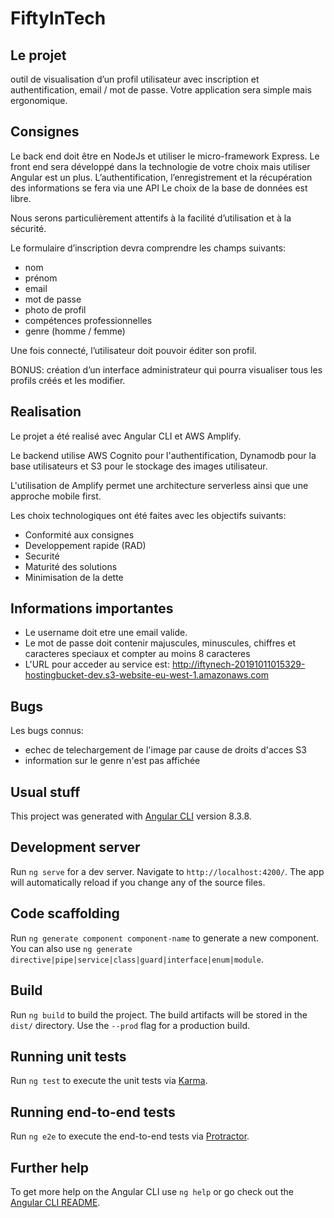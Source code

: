 # FiftyInTech

## Le projet

outil de visualisation d’un profil utilisateur avec inscription et authentification, email / mot de passe.
Votre application sera simple mais ergonomique.

## Consignes
Le back end doit être en NodeJs et utiliser le micro-framework Express.
Le front end sera développé dans la technologie de votre choix mais utiliser Angular est un plus.
L’authentification, l’enregistrement et la récupération des informations se fera via une API
Le choix de la base de données est libre.

Nous serons particulièrement attentifs à la facilité d’utilisation et à la sécurité.

Le formulaire d’inscription devra comprendre les champs suivants:
* nom
* prénom
* email
* mot de passe
* photo de profil
* compétences professionnelles
* genre (homme / femme)

Une fois connecté, l’utilisateur doit pouvoir éditer son profil.

BONUS: création d’un interface administrateur qui pourra visualiser tous les profils créés et les modifier.

## Realisation

Le projet a été realisé avec Angular CLI et AWS Amplify.

Le backend utilise AWS Cognito pour l'authentification, Dynamodb pour la base utilisateurs et S3 pour le stockage des images utilisateur.

L'utilisation de Amplify permet une architecture serverless ainsi que une approche mobile first.

Les choix technologiques ont été faites avec les objectifs suivants:

* Conformité aux consignes
* Developpement rapide (RAD)
* Securité
* Maturité des solutions
* Minimisation de la dette

## Informations importantes

* Le username doit etre une email valide.
* Le mot de passe doit contenir majuscules, minuscules, chiffres et caracteres speciaux et compter au moins 8 caracteres
* L'URL pour acceder au service est: http://iftynech-20191011015329-hostingbucket-dev.s3-website-eu-west-1.amazonaws.com

## Bugs

Les bugs connus:
* echec de telechargement de l'image par cause de droits d'acces S3
* information sur le genre n'est pas affichée

## Usual stuff

This project was generated with [Angular CLI](https://github.com/angular/angular-cli) version 8.3.8.

## Development server

Run `ng serve` for a dev server. Navigate to `http://localhost:4200/`. The app will automatically reload if you change any of the source files.

## Code scaffolding

Run `ng generate component component-name` to generate a new component. You can also use `ng generate directive|pipe|service|class|guard|interface|enum|module`.

## Build

Run `ng build` to build the project. The build artifacts will be stored in the `dist/` directory. Use the `--prod` flag for a production build.

## Running unit tests

Run `ng test` to execute the unit tests via [Karma](https://karma-runner.github.io).

## Running end-to-end tests

Run `ng e2e` to execute the end-to-end tests via [Protractor](http://www.protractortest.org/).

## Further help

To get more help on the Angular CLI use `ng help` or go check out the [Angular CLI README](https://github.com/angular/angular-cli/blob/master/README.md).
